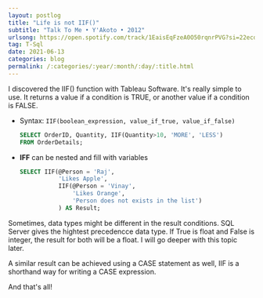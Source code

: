 ```yaml
---
layout: postlog
title: "Life is not IIF()"
subtitle: "Talk To Me • Y'Akoto • 2012"
urlsong: https://open.spotify.com/track/1EaisEqFzeA0O50rqnrPVG?si=22ecde7daad24dd6
tag: T-Sql
date: 2021-06-13
categories: blog
permalink: /:categories/:year/:month/:day/:title.html
---
```


I discovered the IIF() function with Tableau Software. It's really simple to use. It returns a value if a condition is TRUE, or another value if a condition is FALSE.
- Syntax: `IIF(boolean_expression, value_if_true, value_if_false)`
    ```sql
    SELECT OrderID, Quantity, IIF(Quantity>10, 'MORE', 'LESS')
    FROM OrderDetails;
    ```
- **IFF** can be nested and fill with variables
    ```sql
    SELECT IIF(@Person = 'Raj', 
               'Likes Apple',
               IIF(@Person = 'Vinay', 
                   'Likes Orange',
                   'Person does not exists in the list')
               ) AS Result;
    ```
Sometimes, data types might be different in the result conditions. SQL Server gives the hightest precedencce data type. If True is float and False is integer, the result for both will be a float. I will go deeper with this topic later. 

A similar result can be achieved using a CASE statement as well, IIF is a shorthand way for writing a CASE expression.

And that's all!
